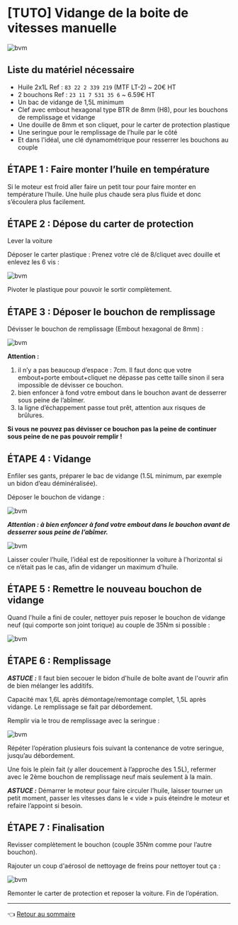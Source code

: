 # [TUTO] Vidange de la boite de vitesses manuelle

![bvm](../images/tuto_BV/bvm_banner.jpg)

## Liste du matériel nécessaire

- Huile 2x1L Ref : `83 22 2 339 219` (MTF LT-2) ~ 20€ HT
- 2 bouchons Ref : `23 11 7 531 35 6` ~ 6.59€ HT
- Un bac de vidange de 1,5L minimum
- Clef avec embout hexagonal type BTR de 8mm (H8), pour les bouchons de remplissage et vidange
- Une douille de 8mm et son cliquet, pour le carter de protection plastique
- Une seringue pour le remplissage de l’huile par le côté
- Et dans l'idéal, une clé dynamométrique pour resserrer les bouchons au couple

## ÉTAPE 1 : Faire monter l’huile en température

Si le moteur est froid aller faire un petit tour pour faire monter en température l’huile. Une huile plus chaude sera plus fluide et donc s’écoulera plus facilement.

## ÉTAPE 2 : Dépose du carter de protection

Lever la voiture

Déposer le carter plastique : Prenez votre clé de 8/cliquet avec douille et enlevez les 6 vis :

![bvm](../images/tuto_BV/bvm_01.jpg)

Pivoter le plastique pour pouvoir le sortir complètement.

## ÉTAPE 3 : Déposer le bouchon de remplissage

Dévisser le bouchon de remplissage (Embout hexagonal de 8mm) :

![bvm](../images/tuto_BV/bvm_02.jpg)

**Attention :**

1. il n’y a pas beaucoup d’espace : 7cm. Il faut donc que votre embout+porte embout+cliquet ne dépasse pas cette taille sinon il sera impossible de dévisser ce bouchon.
2. bien enfoncer à fond votre embout dans le bouchon avant de desserrer sous peine de l’abîmer.
3. la ligne d’échappement passe tout prêt, attention aux risques de brûlures.

**Si vous ne pouvez pas dévisser ce bouchon pas la peine de continuer sous peine de ne pas pouvoir remplir !**

## ÉTAPE 4 : Vidange

Enfiler ses gants, préparer le bac de vidange (1.5L minimum, par exemple un bidon d’eau déminéralisée).

Déposer le bouchon de vidange :

![bvm](../images/tuto_BV/bvm_03.jpg)

**_Attention : à bien enfoncer à fond votre embout dans le bouchon avant de desserrer sous peine de l’abîmer._**

![bvm](../images/tuto_BV/bvm_04.jpg)

Laisser couler l’huile, l’idéal est de repositionner la voiture à l’horizontal si ce n’était pas le cas, afin de vidanger un maximum d’huile.

## ÉTAPE 5 : Remettre le nouveau bouchon de vidange

Quand l'huile a fini de couler, nettoyer puis reposer le bouchon de vidange neuf (qui comporte son joint torique) au couple de 35Nm si possible :

![bvm](../images/tuto_BV/bvm_05.jpg)

## ÉTAPE 6 : Remplissage

**_ASTUCE :_** Il faut bien secouer le bidon d'huile de boîte avant de l'ouvrir afin de bien mélanger les additifs.

Capacité max 1,6L après démontage/remontage complet, 1,5L après vidange. Le remplissage se fait par débordement.

Remplir via le trou de remplissage avec la seringue :

![bvm](../images/tuto_BV/bvm_06.jpg)

Répéter l’opération plusieurs fois suivant la contenance de votre seringue, jusqu’au débordement.

Une fois le plein fait (y aller doucement à l’approche des 1.5L), refermer avec le 2ème bouchon de remplissage neuf mais seulement à la main.

**_ASTUCE :_** Démarrer le moteur pour faire circuler l’huile, laisser tourner un petit moment, passer les vitesses dans le « vide » puis éteindre le moteur et refaire l’appoint si besoin.

## ÉTAPE 7 : Finalisation

Revisser complètement le bouchon (couple 35Nm comme pour l’autre bouchon).

Rajouter un coup d'aérosol de nettoyage de freins pour nettoyer tout ça :

![bvm](../images/tuto_BV/bvm_07.jpg)

Remonter le carter de protection et reposer la voiture. Fin de l’opération.

---
:point_left: [Retour au sommaire](../README.md#sommaire)
